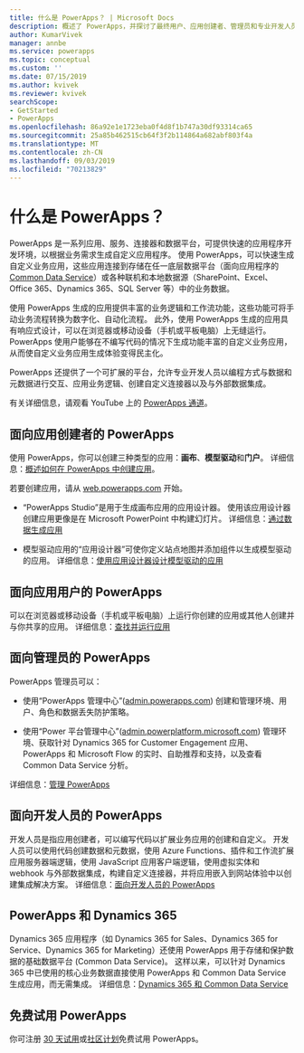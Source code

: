 ```yaml
---
title: 什么是 PowerApps？ | Microsoft Docs
description: 概述了 PowerApps，并探讨了最终用户、应用创建者、管理员和专业开发人员如何使用 PowerApps。
author: KumarVivek
manager: annbe
ms.service: powerapps
ms.topic: conceptual
ms.custom: ''
ms.date: 07/15/2019
ms.author: kvivek
ms.reviewer: kvivek
searchScope:
- GetStarted
- PowerApps
ms.openlocfilehash: 86a92e1e1723eba0f4d8f1b747a30df93314ca65
ms.sourcegitcommit: 25a85b462515cb64f3f2b114864a682abf803f4a
ms.translationtype: MT
ms.contentlocale: zh-CN
ms.lasthandoff: 09/03/2019
ms.locfileid: "70213829"
---
```

# <a name="what-is-powerapps"></a>什么是 PowerApps？

PowerApps 是一系列应用、服务、连接器和数据平台，可提供快速的应用程序开发环境，以根据业务需求生成自定义应用程序。 使用 PowerApps，可以快速生成自定义业务应用，这些应用连接到存储在任一底层数据平台（面向应用程序的 [Common Data Service](/powerapps/maker/common-data-service/data-platform-intro)）或各种联机和本地数据源（SharePoint、Excel、Office 365、Dynamics 365、SQL Server 等）中的业务数据。 

使用 PowerApps 生成的应用提供丰富的业务逻辑和工作流功能，这些功能可将手动业务流程转换为数字化、自动化流程。 此外，使用 PowerApps 生成的应用具有响应式设计，可以在浏览器或移动设备（手机或平板电脑）上无缝运行。 PowerApps 使用户能够在不编写代码的情况下生成功能丰富的自定义业务应用，从而使自定义业务应用生成体验变得民主化。

PowerApps 还提供了一个可扩展的平台，允许专业开发人员以编程方式与数据和元数据进行交互、应用业务逻辑、创建自定义连接器以及与外部数据集成。

有关详细信息，请观看 YouTube 上的 [PowerApps 通道](https://www.youtube.com/channel/UCGfWR2ekfRFckLjev6eQYLg)。

## <a name="powerapps-for-app-makerscreators"></a>面向应用创建者的 PowerApps

使用 PowerApps，你可以创建三种类型的应用：**画布**、**模型驱动**和**门户**。 详细信息：[概述如何在 PowerApps 中创建应用](maker/index.md)。

若要创建应用，请从 [web.powerapps.com](https://web.powerapps.com) 开始。

- “PowerApps Studio”是用于生成画布应用的应用设计器。 使用该应用设计器创建应用更像是在 Microsoft PowerPoint 中构建幻灯片。 详细信息：[通过数据生成应用](/powerapps/maker/canvas-apps/data-platform-create-app)  

- 模型驱动应用的“应用设计器”可使你定义站点地图并添加组件以生成模型驱动的应用。 详细信息：[使用应用设计器设计模型驱动的应用](maker/model-driven-apps/design-custom-business-apps-using-app-designer.md)

## <a name="powerapps-for-app-users"></a>面向应用用户的 PowerApps

可以在浏览器或移动设备（手机或平板电脑）上运行你创建的应用或其他人创建并与你共享的应用。 详细信息：[查找并运行应用](user/index.md)

## <a name="powerapps-for-admins"></a>面向管理员的 PowerApps

PowerApps 管理员可以：

- 使用“PowerApps 管理中心”([admin.powerapps.com](https://admin.powerapps.com)) 创建和管理环境、用户、角色和数据丢失防护策略。 

- 使用“Power 平台管理中心”([admin.powerplatform.microsoft.com](https://admin.powerplatform.microsoft.com)) 管理环境、获取针对 Dynamics 365 for Customer Engagement 应用、PowerApps 和 Microsoft Flow 的实时、自助推荐和支持，以及查看 Common Data Service 分析。 

详细信息：[管理 PowerApps](/power-platform/admin/admin-guide)

## <a name="powerapps-for-developers"></a>面向开发人员的 PowerApps

开发人员是指应用创建者，可以编写代码以扩展业务应用的创建和自定义。 开发人员可以使用代码创建数据和元数据，使用 Azure Functions、插件和工作流扩展应用服务器端逻辑，使用 JavaScript 应用客户端逻辑，使用虚拟实体和 webhook 与外部数据集成，构建自定义连接器，并将应用嵌入到网站体验中以创建集成解决方案。 详细信息：[面向开发人员的 PowerApps](/powerapps/#pivot=home&panel=developer)

## <a name="powerapps-and-dynamics-365"></a>PowerApps 和 Dynamics 365

Dynamics 365 应用程序（如 Dynamics 365 for Sales、Dynamics 365 for Service、Dynamics 365 for Marketing）还使用 PowerApps 用于存储和保护数据的基础数据平台 (Common Data Service)。 这样以来，可以针对 Dynamics 365 中已使用的核心业务数据直接使用 PowerApps 和 Common Data Service 生成应用，而无需集成。 详细信息：[Dynamics 365 和 Common Data Service](maker/common-data-service/data-platform-intro.md#dynamics-365-and-the-common-data-service)

## <a name="try-powerapps-for-free"></a>免费试用 PowerApps

你可注册 [30 天试用](maker/signup-for-powerapps.md)或[社区计划](maker/dev-community-plan.md)免费试用 PowerApps。
